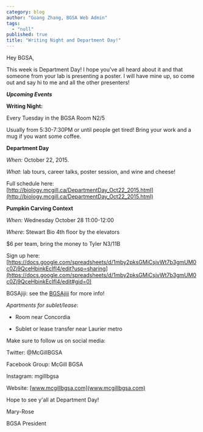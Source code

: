 ```yaml
---
category: blog
author: "Guang Zhang, BGSA Web Admin"
tags: 
  - "null"
published: true
title: "Writing Night and Department Day!"
---
```





Hey BGSA,

This week is Department Day! I hope you've all heard about it and that someone from your lab is presenting a poster.  I will have mine up, so come out and say hi to me and all the other presenters!

_**Upcoming Events**_

**Writing Night:**

Every Tuesday in the BGSA Room N2/5

Usually from 5:30-7:30PM or until people get tired!
Bring your work and a mug if you want some coffee.

**Department Day**

_When:_ October 22, 2015.

_What_: lab tours, career talks, poster session, and wine and cheese!

Full schedule here:
[http://biology.mcgill.ca/DepartmentDay_Oct22_2015.html](http://biology.mcgill.ca/DepartmentDay_Oct22_2015.html)

**Pumpkin Carving Context**

_When:_ Wednesday October 28 11:00-12:00

_Where_: Stewart Bio 4th floor by the elevators

$6 per team, bring the money to Tyler N3/11B

Sign up here: [https://docs.google.com/spreadsheets/d/1mby2pksGMiCsjvWt7b3gmUM0c0Zj9QceHbinkEcIfI4/edit?usp=sharing](https://docs.google.com/spreadsheets/d/1mby2pksGMiCsjvWt7b3gmUM0c0Zj9QceHbinkEcIfI4/edit#gid=0)


BGSAjiji: see the [BGSAjiji](https://docs.google.com/spreadsheets/d/1s9BcBibvzUni4RXZ90X5_LQtxD_19S6mxys_-VmQ1CM/edit?pli=1#gid=0) for more info!

_Apartments for sublet/lease_:

* Room near Concordia

* Sublet or lease transfer near Laurier metro

Make sure to follow us on social media:

Twitter: @McGillBGSA

Facebook Group: McGill BGSA

Instagram: mgillbgsa

Website: [www.mcgillbgsa.com](www.mcgillbgsa.com)


Hope to see y'all at Department Day!

Mary-Rose

BGSA President
